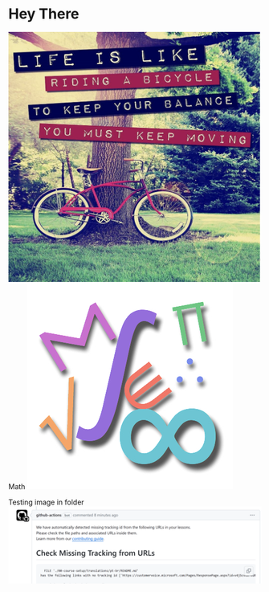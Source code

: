 # Hey There

![](../bicycle.png)
Math
![](./Math.jpg)

Testing image in folder
![](./images/github-check-urls-missing-tracking-comment.png)

